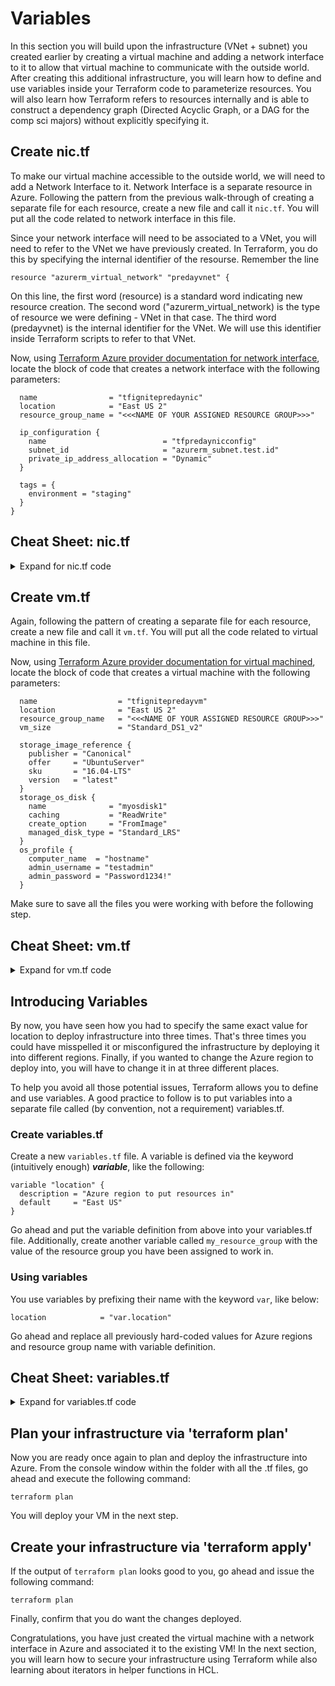 # Variables
In this section you will build upon the infrastructure (VNet + subnet) you created earlier by creating a virtual machine and adding a network interface to it to allow that virtual machine to communicate with the outside world. After creating this additional infrastructure, you will learn how to define and use variables inside your Terraform code to parameterize resources. You will also learn how Terraform refers to resources internally and is able to construct a dependency graph (Directed Acyclic Graph, or a DAG for the comp sci majors) without explicitly specifying it.

## Create nic.tf
To make our virtual machine accessible to the outside world, we will need to add a Network Interface to it. Network Interface is a separate resource in Azure. Following the pattern from the previous walk-through of creating a separate file for each resource, create a new file and call it ```nic.tf```. You will put all the code related to network interface in this file.

Since your network interface will need to be associated to a VNet, you will need to refer to the VNet we have previously created. In Terraform, you do this by specifying the internal identifier of the resourse. Remember the line

```resource "azurerm_virtual_network" "predayvnet" {```

On this line, the first word (resource) is a standard word indicating new resource creation. The second word ("azurerm_virtual_network) is the type of resource we were defining - VNet in that case. The third word (predayvnet) is the internal identifier for the VNet. We will use this identifier inside Terraform scripts to refer to that VNet.

Now, using [Terraform Azure provider documentation for network interface](https://www.terraform.io/docs/providers/azurerm/r/network_interface.html), locate the block of code that creates a network interface with the following parameters:

```
  name                = "tfignitepredaynic"
  location            = "East US 2"
  resource_group_name = "<<<NAME OF YOUR ASSIGNED RESOURCE GROUP>>>"

  ip_configuration {
    name                          = "tfpredaynicconfig"
    subnet_id                     = "azurerm_subnet.test.id"
    private_ip_address_allocation = "Dynamic"
  }

  tags = {
    environment = "staging"
  }
}
```

## Cheat Sheet: nic.tf
<details>
<summary>
Expand for nic.tf code
</summary>

```
#Configure Network Interface
resource "azurerm_network_interface" "example" {
  name                = "tfignitepredaynic"
  location            = "var.location"
  resource_group_name = "var.my_resource_group"

  ip_configuration {
    name                          = "tfpredaynicconfig"
    subnet_id                     = "azurerm_subnet.predayvnet.subnets[0]}"
    private_ip_address_allocation = "Dynamic"
  }
}
```
</details>

## Create vm.tf
Again, following the pattern of creating a separate file for each resource, create a new file and call it ```vm.tf```. You will put all the code related to virtual machine in this file.

Now, using [Terraform Azure provider documentation for virtual machined](https://www.terraform.io/docs/providers/azurerm/r/virtual_machine.html), locate the block of code that creates a virtual machine with the following parameters:

```
  name                  = "tfignitepredayvm"
  location              = "East US 2"
  resource_group_name   = "<<<NAME OF YOUR ASSIGNED RESOURCE GROUP>>>"
  vm_size               = "Standard_DS1_v2"

  storage_image_reference {
    publisher = "Canonical"
    offer     = "UbuntuServer"
    sku       = "16.04-LTS"
    version   = "latest"
  }
  storage_os_disk {
    name              = "myosdisk1"
    caching           = "ReadWrite"
    create_option     = "FromImage"
    managed_disk_type = "Standard_LRS"
  }
  os_profile {
    computer_name  = "hostname"
    admin_username = "testadmin"
    admin_password = "Password1234!"
  }
```

Make sure to save all the files you were working with before the following step.


## Cheat Sheet: vm.tf
<details>
<summary>Expand for vm.tf code</summary>

```
resource "azurerm_virtual_machine" "example" {
  name                  = "tfignitepredayvm"
  location              = "var.location"
  resource_group_name   = "var.my_resource_group"
  vm_size               = "Standard_DS1_v2"

  storage_image_reference {
    publisher = "Canonical"
    offer     = "UbuntuServer"
    sku       = "16.04-LTS"
    version   = "latest"
  }
  storage_os_disk {
    name              = "myosdisk1"
    caching           = "ReadWrite"
    create_option     = "FromImage"
    managed_disk_type = "Standard_LRS"
  }
  os_profile {
    computer_name  = "hostname"
    admin_username = "testadmin"
    admin_password = "Password1234!"
  }
}
```
</details>


## Introducing Variables
By now, you have seen how you had to specify the same exact value for location to deploy infrastructure into three times. That's three times you could have misspelled it or misconfigured the infrastructure by deploying it into different regions. Finally, if you wanted to change the Azure region to deploy into, you will have to change it in at three different places.

To help you avoid all those potential issues, Terraform allows you to define and use variables. A good practice to follow is to put variables into a separate file called (by convention, not a requirement) variables.tf.

### Create variables.tf
Create a new ```variables.tf``` file. A variable is defined via the keyword (intuitively enough) ***variable***, like the following:

```
variable "location" {
  description = "Azure region to put resources in"
  default     = "East US"
}
```
Go ahead and put the variable definition from above into your variables.tf file. Additionally, create another variable called ```my_resource_group``` with the value of the resource group you have been assigned to work in.

### Using variables
You use variables by prefixing their name with the keyword ```var```, like below:

```  
location            = "var.location"
```

Go ahead and replace all previously hard-coded values for Azure regions and resource group name with variable definition.

## Cheat Sheet: variables.tf
<details>
<summary>Expand for variables.tf code</summary>

```
variable "my_resource_group" {
  description = "Resource group to put resources into"
  default     = "<<<NAME OF YOUR RESOURCE GROUP>>>"
}

variable "location" {
  description = "Azure region to put resources in"
  default     = "East US"
}
```
</details>

## Plan your infrastructure via 'terraform plan'
Now you are ready once again to plan and deploy the infrastructure into Azure. From the console window within the folder with all the .tf files, go ahead and execute the following command:

```terraform plan```

You will deploy your VM in the next step.

## Create your infrastructure via 'terraform apply'
If the output of ```terraform plan``` looks good to you, go ahead and issue the following command:

```terraform plan```

Finally, confirm that you do want the changes deployed.

Congratulations, you have just created the virtual machine with a network interface in Azure and associated it to the existing VM! In the next section, you will learn how to secure your infrastructure using Terraform while also learning about iterators in helper functions in HCL.
